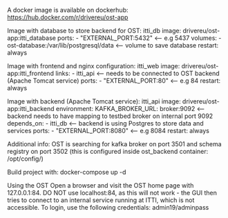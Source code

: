 A docker image is available on dockerhub: https://hub.docker.com/r/drivereu/ost-app

Image with database to store backend for OST:
itti_db
    image: drivereu/ost-app:itti_database
    ports:
    - "EXTERNAL_PORT:5432" <-- e.g 5437
    volumes:
    - ost-database:/var/lib/postgresql/data <-- volume to save database
    restart: always

Image with frontend and nginx configuration:
itti_web
    image: drivereu/ost-app:itti_frontend
    links:
    - itti_api <-- needs to be connected to OST backend (Apache Tomcat service)
    ports:
    - "EXTERNAL_PORT:80" <-- e.g 84
    restart: always

Image with backend (Apache Tomcat service):
itti_api
    image: drivereu/ost-app:itti_backend
    environment:
      KAFKA_BROKER_URL: broker:9092 <-- backend needs to have mapping to testbed broker on internal port 9092
    depends_on:
    - itti_db <-- backend is using Postgres to store data and services
    ports:
    - "EXTERNAL_PORT:8080" <-- e.g 8084
    restart: always

Additional info:
OST is searching for kafka broker on port 3501 and schema registry on port 3502 (this is configured inside ost_backend container: /opt/config/)

Build project with:
docker-compose up -d

Using the OST
Open a browser and visit the OST home page with 127.0.0.1:84.
DO NOT use localhost:84, as this will not work - the GUI then tries to connect to an internal service running at ITTI, which is not accessible.
To login, use the following credentials: admin19/adminpass
